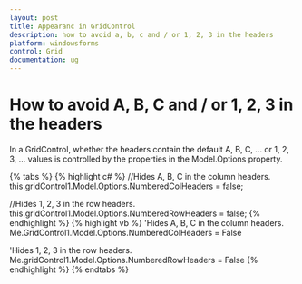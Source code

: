 ```yaml
---
layout: post
title: Appearanc in GridControl
description: how to avoid a, b, c and / or 1, 2, 3 in the headers
platform: windowsforms
control: Grid
documentation: ug
---
```


# How to avoid A, B, C and / or 1, 2, 3 in the headers

In a GridControl, whether the headers contain the default A, B, C, ... or 1, 2, 3, ... values is controlled by the properties in the Model.Options property. 

{% tabs %}
{% highlight c# %}
//Hides A, B, C in the column headers.
this.gridControl1.Model.Options.NumberedColHeaders = false;

//Hides 1, 2, 3 in the row headers.
this.gridControl1.Model.Options.NumberedRowHeaders = false;
{% endhighlight  %}
{% highlight vb %}
'Hides A, B, C in the column headers.
Me.GridControl1.Model.Options.NumberedColHeaders = False

'Hides 1, 2, 3 in the row headers.
Me.gridControl1.Model.Options.NumberedRowHeaders = False
{% endhighlight  %}
{% endtabs %}

